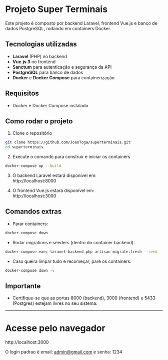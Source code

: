 
# Projeto Super Terminais

Este projeto é composto por backend Laravel, frontend Vue.js e banco de dados PostgreSQL, rodando em containers Docker.

## Tecnologias utilizadas

- **Laravel** (PHP) no backend  
- **Vue.js 3** no frontend  
- **Sanctum** para autenticação e segurança da API  
- **PostgreSQL** para banco de dados  
- **Docker** e **Docker Compose** para containerização  

## Requisitos

- Docker e Docker Compose instalado

## Como rodar o projeto

1. Clone o repositório

```bash
git clone https://github.com/JoaoToga/superterminais.git
cd superterminais
```

2. Execute o comando para construir e iniciar os containers

```bash
docker-compose up --build
```

3. O backend Laravel estará disponível em:  
http://localhost:8000

4. O frontend Vue.js estará disponível em:  
http://localhost:3000

## Comandos extras

- Parar containers:

```bash
docker-compose down
```

- Rodar migrations e seeders (dentro do container backend):

```bash
docker-compose exec laravel-backend php artisan migrate:fresh --seed
```

- Caso queira limpar tudo e recomeçar, pare os containers:

```bash
docker-compose down -v
```

## Importante

- Certifique-se que as portas 8000 (backend), 3000 (frontend) e 5433 (Postgres) estejam livres no seu sistema.

---


# Acesse pelo navegador

http://localhost:3000

O login padrao é email: admin@gmail.com e senha: 1234

